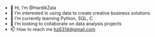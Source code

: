 - 👋 Hi, I’m @HardikZala
- 👀 I’m interested in using data to create creative business solutions
- 🌱 I’m currently learning Python, SQL, C
- 💞️ I’m looking to collaborate on data analysis projects
- 📫 How to reach me hz6314@gmail.com

<!---
HardikZala/HardikZala is a ✨ special ✨ repository because its `README.md` (this file) appears on your GitHub profile.
You can click the Preview link to take a look at your changes.
--->
